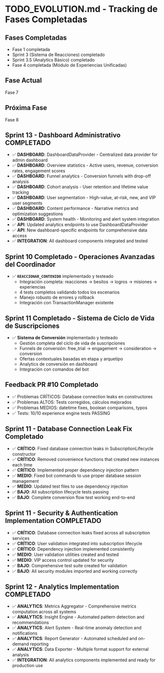 # TODO_EVOLUTION.md - Tracking de Fases Completadas

## Fases Completadas

- Fase 1 completada
- Sprint 3 (Sistema de Reacciones) completado
- Sprint 3.5 (Analytics Básico) completado
- Fase 4 completada (Módulo de Experiencias Unificadas)

## Fase Actual
Fase 7

## Próxima Fase
Fase 8

## Sprint 13 - Dashboard Administrativo COMPLETADO
- ✅ **DASHBOARD**: DashboardDataProvider - Centralized data provider for admin dashboard
- ✅ **DASHBOARD**: Overview statistics - Active users, revenue, conversion rates, engagement scores
- ✅ **DASHBOARD**: Funnel analytics - Conversion funnels with drop-off analysis
- ✅ **DASHBOARD**: Cohort analysis - User retention and lifetime value tracking
- ✅ **DASHBOARD**: User segmentation - High-value, at-risk, new, and VIP user segments
- ✅ **DASHBOARD**: Content performance - Narrative metrics and optimization suggestions
- ✅ **DASHBOARD**: System health - Monitoring and alert system integration
- ✅ **API**: Updated analytics endpoints to use DashboardDataProvider
- ✅ **API**: New dashboard-specific endpoints for comprehensive data access
- ✅ **INTEGRATION**: All dashboard components integrated and tested

## Sprint 10 Completado - Operaciones Avanzadas del Coordinador
- ✅ **`REACCIONAR_CONTENIDO`** implementado y testeado
  - Integración completa: reacciones → besitos → logros → misiones → experiencias
  - 4 tests completos validando todos los escenarios
  - Manejo robusto de errores y rollback
  - Integración con TransactionManager existente

## Sprint 11 Completado - Sistema de Ciclo de Vida de Suscripciones
- ✅ **Sistema de Conversión** implementado y testeado
  - Gestión completa del ciclo de vida de suscripciones
  - Funnels de conversión: free_trial → engagement → consideration → conversion
  - Ofertas contextuales basadas en etapa y arquetipo
  - Analytics de conversión en dashboard
  - Integración con comandos del bot

## Feedback PR #10 Completado
- ✅ Problemas CRÍTICOS: Database connection leaks en constructores
- ✅ Problemas ALTOS: Tests corregidos, cálculos mejorados
- ✅ Problemas MEDIOS: datetime fixes, boolean comparisons, typos
- ✅ Tests: 10/10 experience engine tests PASSING

## Sprint 11 - Database Connection Leak Fix Completado
- ✅ **CRÍTICO**: Fixed database connection leaks in SubscriptionLifecycle constructor
- ✅ **CRÍTICO**: Removed convenience functions that created new instances each time
- ✅ **CRÍTICO**: Implemented proper dependency injection pattern
- ✅ **MEDIO**: Fixed bot commands to use proper database session management
- ✅ **MEDIO**: Updated test files to use dependency injection
- ✅ **BAJO**: All subscription lifecycle tests passing
- ✅ **BAJO**: Complete conversion flow test working end-to-end

## Sprint 11 - Security & Authentication Implementation COMPLETADO
- ✅ **CRÍTICO**: Database connection leaks fixed across all subscription services
- ✅ **CRÍTICO**: User validation integrated into subscription lifecycle
- ✅ **CRÍTICO**: Dependency injection implemented consistently
- ✅ **MEDIO**: User validation utilities created and tested
- ✅ **MEDIO**: VIP access control updated for security
- ✅ **BAJO**: Comprehensive test suite created for validation
- ✅ **BAJO**: All security modules imported and working correctly

## Sprint 12 - Analytics Implementation COMPLETADO
- ✅ **ANALYTICS**: Metrics Aggregator - Comprehensive metrics computation across all systems
- ✅ **ANALYTICS**: Insight Engine - Automated pattern detection and recommendations
- ✅ **ANALYTICS**: Alert System - Real-time anomaly detection and notifications
- ✅ **ANALYTICS**: Report Generator - Automated scheduled and on-demand reporting
- ✅ **ANALYTICS**: Data Exporter - Multiple format support for external analysis
- ✅ **INTEGRATION**: All analytics components implemented and ready for production use